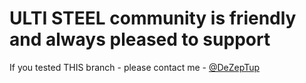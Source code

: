 # ULTI STEEL community is friendly and always pleased to support
If you tested THIS branch - please contact me - [@DeZepTup](https://t.me/DeZepTup) 